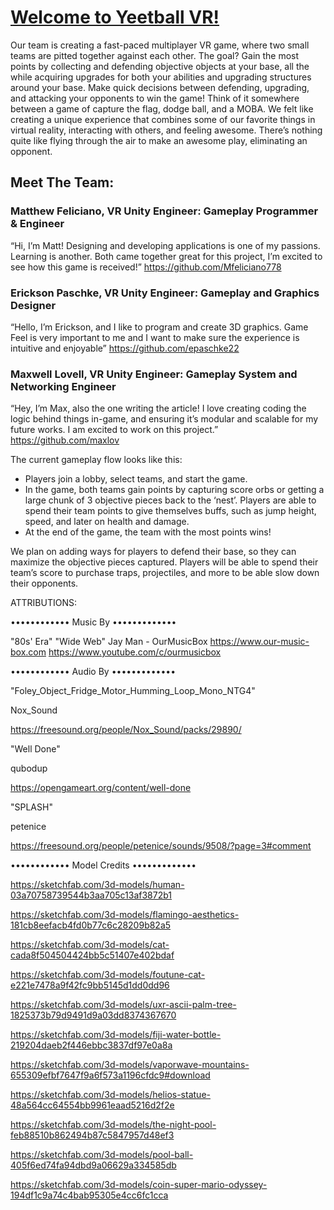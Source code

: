 # [Welcome to Yeetball VR!](https://medium.com/@maxwell_lovell/devlog-0-welcome-to-yeetball-vr-b48156424c23)

Our team is creating a fast-paced multiplayer VR game, where two small teams are pitted together against each other. The goal? Gain the most points by collecting and defending objective objects at your base, all the while acquiring upgrades for both your abilities and upgrading structures around your base. Make quick decisions between defending, upgrading, and attacking your opponents to win the game! Think of it somewhere between a game of capture the flag, dodge ball, and a MOBA. We felt like creating a unique experience that combines some of our favorite things in virtual reality, interacting with others, and feeling awesome. There’s nothing quite like flying through the air to make an awesome play, eliminating an opponent.

## Meet The Team:

### Matthew Feliciano, VR Unity Engineer: Gameplay Programmer & Engineer
“Hi, I’m Matt! Designing and developing applications is one of my passions. Learning is another. Both came together great for this project, I’m excited to see how this game is received!” https://github.com/Mfeliciano778

### Erickson Paschke, VR Unity Engineer: Gameplay and Graphics Designer
“Hello, I’m Erickson, and I like to program and create 3D graphics. Game Feel is very important to me and I want to make sure the experience is intuitive and enjoyable” https://github.com/epaschke22

### Maxwell Lovell, VR Unity Engineer: Gameplay System and Networking Engineer
“Hey, I’m Max, also the one writing the article! I love creating coding the logic behind things in-game, and ensuring it’s modular and scalable for my future works. I am excited to work on this project.” https://github.com/maxlov

The current gameplay flow looks like this:

- Players join a lobby, select teams, and start the game.
- In the game, both teams gain points by capturing score orbs or getting a large chunk of 3 objective pieces back to the ‘nest’. Players are able to spend their team points to give themselves buffs, such as jump height, speed, and later on health and damage.
- At the end of the game, the team with the most points wins!

We plan on adding ways for players to defend their base, so they can maximize the objective pieces captured. Players will be able to spend their team’s score to purchase traps, projectiles, and more to be able slow down their opponents.

ATTRIBUTIONS:

•••••••••••• Music By •••••••••••••

"80s' Era"
"Wide Web"
Jay Man - OurMusicBox
https://www.our-music-box.com
https://www.youtube.com/c/ourmusicbox

•••••••••••• Audio By •••••••••••••

"Foley_Object_Fridge_Motor_Humming_Loop_Mono_NTG4"

Nox_Sound

https://freesound.org/people/Nox_Sound/packs/29890/

"Well Done"

qubodup

https://opengameart.org/content/well-done

"SPLASH"

petenice

https://freesound.org/people/petenice/sounds/9508/?page=3#comment

•••••••••••• Model Credits •••••••••••••

https://sketchfab.com/3d-models/human-03a70758739544b3aa705c13af3872b1

https://sketchfab.com/3d-models/flamingo-aesthetics-181cb8eefacb4fd0b77c6c28209b82a5

https://sketchfab.com/3d-models/cat-cada8f504504424bb5c51407e402bdaf

https://sketchfab.com/3d-models/foutune-cat-e221e7478a9f42fc9bb5145d1dd0dd96

https://sketchfab.com/3d-models/uxr-ascii-palm-tree-1825373b79d9491d9a03dd8374367670

https://sketchfab.com/3d-models/fiji-water-bottle-219204daeb2f446ebbc3837df97e0a8a

https://sketchfab.com/3d-models/vaporwave-mountains-655309efbf7647f9a6f573a1196cfdc9#download

https://sketchfab.com/3d-models/helios-statue-48a564cc64554bb9961eaad5216d2f2e

https://sketchfab.com/3d-models/the-night-pool-feb88510b862494b87c5847957d48ef3

https://sketchfab.com/3d-models/pool-ball-405f6ed74fa94dbd9a06629a334585db

https://sketchfab.com/3d-models/coin-super-mario-odyssey-194df1c9a74c4bab95305e4cc6fc1cca

